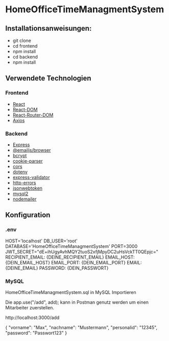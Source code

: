 # HomeOfficeTimeManagmentSystem

## Installationsanweisungen:

- git clone
- cd frontend
- npm install
- cd backend
- npm install

## Verwendete Technologien

### Frontend

- [React](https://reactjs.org/)
- [React-DOM](https://reactjs.org/docs/react-dom.html)
- [React-Router-DOM](https://reactrouter.com/)
- [Axios](https://axios-http.com/)

### Backend

- [Express](https://expressjs.com/)
- [@emailjs/browser](https://www.emailjs.com/docs/)
- [bcrypt](https://www.npmjs.com/package/bcrypt)
- [cookie-parser](https://www.npmjs.com/package/cookie-parser)
- [cors](https://www.npmjs.com/package/cors)
- [dotenv](https://www.npmjs.com/package/dotenv)
- [express-validator](https://express-validator.github.io/docs/)
- [http-errors](https://www.npmjs.com/package/http-errors)
- [jsonwebtoken](https://www.npmjs.com/package/jsonwebtoken)
- [mysql2](https://www.npmjs.com/package/mysql2)
- [nodemailer](https://nodemailer.com/about/)

## Konfiguration

### .env

HOST='localhost'
DB_USER='root'
DATABASE='HomeOfficeTimeManagmentSystem'
PORT=3000
JWT_SECRET="dE+ihUgyAvhMQY2tuoS2xfjMpyDC2uHsVckTT0QEpjc="
RECIPIENT_EMAIL: {DEINE_RECIPIENT_EMAIL}
EMAIL_HOST: {DEIN_EMAIL_HOST}
EMAIL_PORT: {DEIN_EMAIL_PORT}
EMAIL: {DEINE_EMAIL}
PASSWORD: {DEIN_PASSWORT}

### MySQL

HomeOfficeTimeManagmentSystem.sql in MySQL Importieren

Die app.use("/add", add); kann in Postman genutz werden um einen
Mitarbeiter zuerstellen.

http://localhost:3000/add

{
"vorname": "Max",
"nachname": "Mustermann",
"personalid": "12345",
"password": "Passwort123"
}

